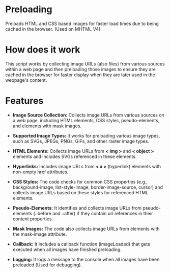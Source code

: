 # Preloading
Preloads HTML and CSS based images for faster load times due to being cached in the browser. (Used on MHTML V4)

# How does it work
This script works by collecting image URLs (also files) from various sources within a web page and then preloading those images to ensure they are cached in the browser for faster display when they are later used in the webpage's content. 

# Features
- **Image Source Collection:** Collects image URLs from various sources on a web page, including HTML elements, CSS styles, pseudo-elements, and elements with mask images.

- **Supported Image Types:** It works for preloading various image types, such as SVGs, JPEGs, PNGs, GIFs, and other raster image types.

- **HTML Elements:** Collects image URLs from **< img >** and **< object >** elements and includes SVGs referenced in these elements.

- **Hyperlinks:** Includes image URLs from **< a >** (hyperlink) elements with non-empty href attributes.

- **CSS Styles:** The code checks for common CSS properties (e.g., background-image, list-style-image, border-image-source, cursor) and collects image URLs based on these styles for referenced HTML elements.

- **Pseudo-Elements:** It identifies and collects image URLs from pseudo-elements (::before and ::after) if they contain url references in their content properties.

- **Mask Images:** The code also collects image URLs from elements with the mask-image attribute.

- **Callback:** It includes a callback function (imageLoaded) that gets executed when all images have finished preloading.

- **Logging:** It logs a message to the console when all images have been preloaded (Used for debugging).

